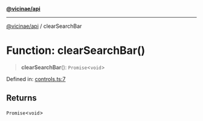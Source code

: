 [**@vicinae/api**](../README.md)

***

[@vicinae/api](../README.md) / clearSearchBar

# Function: clearSearchBar()

> **clearSearchBar**(): `Promise`\<`void`\>

Defined in: [controls.ts:7](https://github.com/vicinaehq/vicinae/blob/c742d5fc509336339909dd669955b863f086bf4e/api/src/api/controls.ts#L7)

## Returns

`Promise`\<`void`\>
